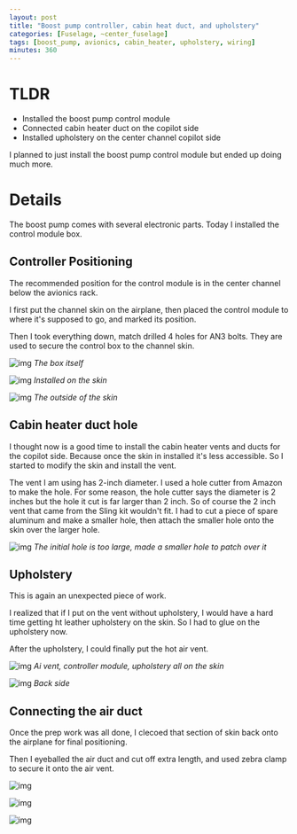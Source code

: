 ```yaml
---
layout: post
title: "Boost pump controller, cabin heat duct, and upholstery"
categories: [Fuselage, ~center_fuselage]
tags: [boost_pump, avionics, cabin_heater, upholstery, wiring]
minutes: 360
---
```


# TLDR

- Installed the boost pump control module
- Connected cabin heater duct on the copilot side
- Installed upholstery on the center channel copilot side

I planned to just install the boost pump control module but ended up doing much more.

# Details

The boost pump comes with several electronic parts. Today I installed the control module box.

## Controller Positioning

The recommended position for the control module is in the center channel below the avionics rack.

I first put the channel skin on the airplane, then placed the control module to where it's supposed to go, and marked its position.

Then I took everything down, match drilled 4 holes for AN3 bolts. They are used to secure the control box to the channel skin.

![img](https://lh3.googleusercontent.com/pw/AP1GczMEbMthEd-ePwE_-xn1IWylzuY8nTNpe-fB0XudasRfS6pMANwSRYhce4Bp6H5GJMNaN1R55IJBPH-ZQxgQ2n5Yi4NgKOndVKud-jfdOsnbagy3mHhvHOA7WcEtx0n9bRZ7ScuvWzMpfvtNO_3cZTabnQ=w2128-h2838-s-no-gm?authuser=0)
_The box itself_

![img](https://lh3.googleusercontent.com/pw/AP1GczNc3DiNGBZfsoQtEst7dMB3oSLnCy0vykuc1-Rg2D80q0JPGADcFd7KY7s5noRKyQ64chZZMgRy7NkJFwzI2H1dToyS3EvUStQynOjzeTrg1pyhGF5IyonavWzx8SvWSxxj2rWIP7zbrdT8PFkVug6vhQ=w3784-h2838-s-no-gm?authuser=0)
_Installed on the skin_

![img](https://lh3.googleusercontent.com/pw/AP1GczN6yyyYT73oJcHvHXcPVOnDg9N-I-k1WuuqbEAryRp77xSkJi8VKevsuiHCSiaxPyPeROho_qIWASIZr6NwUQQXIn3cFm9isyEHvYNIE8yRIQTrrqFoQNib_T874-IPCoagES4W65BkVUc4vyR1T-2r1g=w3784-h2838-s-no-gm?authuser=0)
_The outside of the skin_

## Cabin heater duct hole 

I thought now is a good time to install the cabin heater vents and ducts for the copilot side. Because once the skin in installed it's less accessible. So I started to modify the skin and install the vent.

The vent I am using has 2-inch diameter. I used a hole cutter from Amazon to make the hole. For some reason, the hole cutter says the diameter is 2 inches but the hole it cut is far larger than 2 inch. So of course the 2 inch vent that came from the Sling kit wouldn't fit. I had to cut a piece of spare aluminum and make a smaller hole, then attach the smaller hole onto the skin over the larger hole.

![img](https://lh3.googleusercontent.com/pw/AP1GczPwGIWEbb6iv8tJWvfGSmtJbip4PV4njL4sfWcTAgcJe4JcbF4kyIq300g8px_kytFElcrqVfavOha4MdfRGAlf4pN3Iir4VzaZOMUbcagWkgCB6IBoN8_XkdWQS6WoVhAmkNvhITRGltqPnYmMFsxLng=w3784-h2838-s-no-gm?authuser=0)
_The initial hole is too large, made a smaller hole to patch over it_

## Upholstery

This is again an unexpected piece of work.

I realized that if I put on the vent without upholstery, I would have a hard time getting ht leather upholstery on the skin. So I had to glue on the upholstery now.

After the upholstery, I could finally put the hot air vent.

![img](https://lh3.googleusercontent.com/pw/AP1GczO9K8HQNGHk-Sj0jtPWUYcYdralViuMC_03gN1O8eamNiCbVgRqXoAaKqh6rfgZLzm-clGFVbytbCQQe7DykyYal_JFYCK9frQ-tVUeg5YLnAYiwNB12NLFkouMTWL6Up3ciMEnY1RVHzo9YepjqvCiMA=w3784-h2838-s-no-gm?authuser=0)
_Ai vent, controller module,  upholstery all on the skin_

![img](https://lh3.googleusercontent.com/pw/AP1GczOXB921M8WZ7W-Kfp0AAefjRJH3IQ8dqpZ0hZNqbTNva35w_Ll1Ez4a06OHONQIVMWH9RbGcQuwIMa45vm0shW6cDHrIDg7bQqlysu3qmlvya1H2icX323BO3fyxvxK_UuLAYGqhsbmKyXHhTDLZks0ww=w3784-h2838-s-no-gm?authuser=0)
_Back side_

## Connecting the air duct

Once the prep work was all done, I clecoed that section of skin back onto the airplane for final positioning. 

Then I eyeballed the air duct and cut off extra length, and used zebra clamp to secure it onto the air vent.

![img](https://lh3.googleusercontent.com/pw/AP1GczPRqpENDUDCU0zVfPQRb73MleJzekg_8wjWS7j8EbuYV0-od-4bNbnpMvooh5iu0ILA67KXmfl_m2EJ_frI9YdGVqeWfDjJHvplVxeC2RH5YEOOoTDCClgMLCkLsufuH6kTcWrQRoH8286rPNnCPotFlA=w2128-h2838-s-no-gm?authuser=0)

![img](https://lh3.googleusercontent.com/pw/AP1GczOTZ5YRkCMTLH4IK_V-RFkMZlRZFHJHUDAPkyHKChMGiqWFp4fxLdrh4zHyQmXzFLs98WPrbwcyzKrzmg0SkB43i9rTN3yefDgvoMQY8_4uLe7Jvo4Fm0V1pIcOXUCGpKAv1S3YE1D_V-WQooghQLzGOQ=w3784-h2838-s-no-gm?authuser=0)

![img](https://lh3.googleusercontent.com/pw/AP1GczME_mXZrfF76l9BdNryiKyPlXPdf1rl7S7c5Uss3VxcUzumTPUluU4qBPb77vmQXJVZce24YG5pU13OvWUQrIpjqUD85gETcEUNvfhE883VUiQ-1bx9EZif4mod269Z-8vnsGnh0PpnU0yJzslQItsOig=w2128-h2838-s-no-gm?authuser=0)
